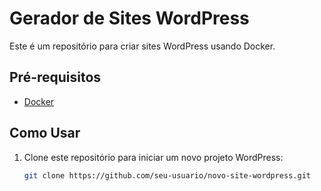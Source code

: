 # Gerador de Sites WordPress

Este é um repositório para criar sites WordPress usando Docker.

## Pré-requisitos

- [Docker](https://www.docker.com/get-started)

## Como Usar

1. Clone este repositório para iniciar um novo projeto WordPress:

   ```bash
   git clone https://github.com/seu-usuario/novo-site-wordpress.git